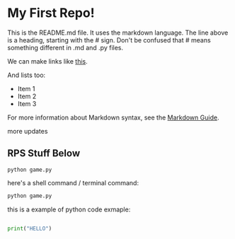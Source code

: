 # My First Repo!

This is the README.md file. It uses the markdown language. The line above is a heading, starting with the # sign. Don't be confused that # means something different in .md and .py files.

We can make links like [this](https://github.com/prof-rossetti/intro-to-python).

And lists too:

  + Item 1
  + Item 2
  + Item 3

For more information about Markdown syntax, see the [Markdown Guide](https://www.markdownguide.org/basic-syntax/).




more updates


## RPS Stuff Below


```
python game.py
```


here's a shell command / terminal command:

```sh
python game.py
```

this is a example of python code exmaple:

```py

print("HELLO")
```